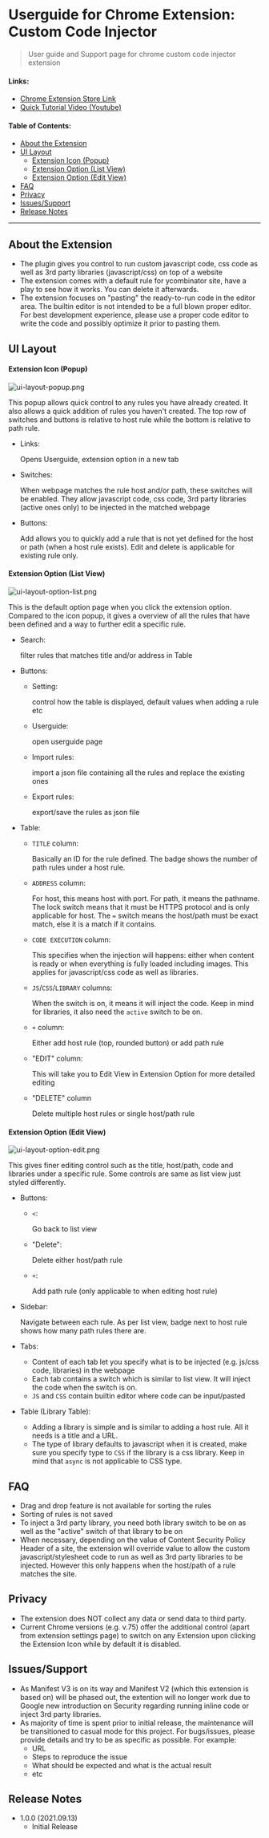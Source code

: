 # Userguide for Chrome Extension: Custom Code Injector 
> User guide and Support page for chrome custom code injector extension


#### Links:
* [Chrome Extension Store Link](https://TODO)
* [Quick Tutorial Video (Youtube)](https://www.youtube.com/watch?v=CRjLD6vdq5E)

#### Table of Contents:
* [About the Extension](#about-the-extension)
* [UI Layout](#ui-layout)
    * [Extension Icon (Popup)](#Extension-Icon-Popup)
    * [Extension Option (List View)](#Extension-Option-List-View)
    * [Extension Option (Edit View)](#Extension-Option-Edit-View)
* [FAQ](#faq)
* [Privacy](#privacy)
* [Issues/Support](#issuessupport)
* [Release Notes](#release-notes)

----------------

## About the Extension
* The plugin gives you control to run custom javascript code, css code as well as 3rd party libraries (javascript/css) on top of a website
* The extension comes with a default rule for ycombinator site, have a play to see how it works. You can delete it afterwards.
* The extension focuses on "pasting" the ready-to-run code in the editor area. The builtin editor is not intended to be a full blown proper editor. For best development experience, please use a proper code editor to write the code and possibly optimize it prior to pasting them.


## UI Layout

#### Extension Icon (Popup)

![ui-layout-popup.png](./img/ui-layout-popup.png)

This popup allows quick control to any rules you have already created. It also allows a quick addition of rules you haven't created. The top row of switches and buttons is relative to host rule while the bottom is relative to path rule.
    
* Links: 

    Opens Userguide, extension option in a new tab

* Switches: 

    When webpage matches the rule host and/or path, these switches will be enabled. They allow javascript code, css code, 3rd party libraries (active ones only) to be injected in the matched webpage

* Buttons:

    Add allows you to quickly add a rule that is not yet defined for the host or path (when a host rule exists). Edit and delete is applicable for existing rule only.

#### Extension Option (List View)

![ui-layout-option-list.png](./img/ui-layout-option-list.png)

This is the default option page when you click the extension option. Compared to the icon popup, it gives a overview of all the rules that have been defined and a way to further edit a specific rule.

* Search: 

    filter rules that matches title and/or address in Table

* Buttons:

    * Setting: 
    
        control how the table is displayed, default values when adding a rule etc
    
    * Userguide: 
    
        open userguide page
    
    * Import rules: 
    
        import a json file containing all the rules and replace the existing ones
    
    * Export rules: 
    
        export/save the rules as json file

* Table:    
    
    * `TITLE` column: 

        Basically an ID for the rule defined. The badge shows the number of path rules under a host rule.
    
    * `ADDRESS` column: 

        For host, this means host with port. For path, it means the pathname. The lock switch means that it must be HTTPS protocol and is only applicable for host. The `=` switch means the host/path must be exact match, else it is a match if it contains.

    * `CODE EXECUTION` column:

        This specifies when the injection will happens: either when content is ready or when everything is fully loaded including images. This applies for javascript/css code as well as libraries.

    * `JS`/`CSS`/`LIBRARY` columns: 

        When the switch is on, it means it will inject the code. Keep in mind for libraries, it also need the `active` switch to be on.

    * `+` column:

        Either add host rule (top, rounded button) or add path rule

    * "EDIT" column:

        This will take you to Edit View in Extension Option for more detailed editing

    * "DELETE" column

        Delete multiple host rules or single host/path rule


#### Extension Option (Edit View)

![ui-layout-option-edit.png](./img/ui-layout-option-edit.png)

This gives finer editing control such as the title, host/path, code and libraries under a specific rule. Some controls are same as list view just styled differently.

* Buttons: 

    * `<`: 

        Go back to list view

    * "Delete": 

        Delete either host/path rule

    * `+`:

        Add path rule (only applicable to when editing host rule)

* Sidebar:

    Navigate between each rule. As per list view, badge next to host rule shows how many path rules there are.

* Tabs:

    * Content of each tab let you specify what is to be injected (e.g. js/css code, libraries) in the webpage
    * Each tab contains a switch which is similar to list view. It will inject the code when the switch is on.
    * `JS` and `CSS` contain builtin editor where code can be input/pasted

* Table (Library Table):

    * Adding a library is simple and is similar to adding a host rule. All it needs is a title and a URL. 
    * The type of library defaults to javascript when it is created, make sure you specify type to `CSS` if the library is a css library. Keep in mind that `async` is not applicable to CSS type.


## FAQ
* Drag and drop feature is not available for sorting the rules
* Sorting of rules is not saved
* To inject a 3rd party library, you need both library switch to be on as well as the "active" switch of that library to be on
* When necessary, depending on the value of Content Security Policy Header of a site, the extension will override value to allow the custom javascript/stylesheet code to run as well as 3rd party libraries to be injected. However this only happens when the host/path of a rule matches the site.


## Privacy
* The extension does NOT collect any data or send data to third party. 
* Current Chrome versions (e.g. v.75) offer the additional control (apart from extension settings page) to switch on any Extension upon clicking the Extension Icon while by default it is disabled.


## Issues/Support
* As Manifest V3 is on its way and Manifest V2 (which this extension is based on) will be phased out, the extention will no longer work due to Google new introduction on Security regarding running inline code or inject 3rd party libraries. 
* As majority of time is spent prior to initial release, the maintenance will be transitioned to casual mode for this project. For bugs/issues, please provide details and try to be as specific as possible. For example:
    * URL
    * Steps to reproduce the issue
    * What should be expected and what is the actual result
    * etc


## Release Notes
* 1.0.0 (2021.09.13)
    * Initial Release
